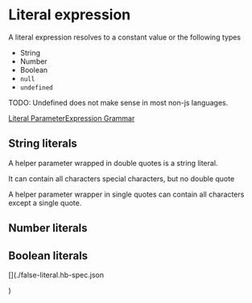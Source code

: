 # Literal expression

A literal expression resolves to a constant value or the following types

- String
- Number
- Boolean
- `null`
- `undefined`

TODO: Undefined does not make sense in most non-js languages.

[Literal ParameterExpression Grammar](../handlebars.grammar#LiteralExpressions)

## String literals

A helper parameter wrapped in double quotes is a string literal.

[](./double-quoted-literal-string.hb-spec.json)

It can contain all characters special characters, but no double quote

[](./double-quoted-literal-string-with-invalid-chars.hb-spec.json)

A helper parameter wrapper in single quotes can contain all characters except a single quote.

[](./single-quoted-literal-string-with-invalid-chars.hb-spec.json)

## Number literals

[](./number-literal.hb-spec.json)

## Boolean literals

[](./true-literal.hb-spec.json)

[](./false-literal.hb-spec.json

[](./path-starting-with-boolean.hb-spec.json))
